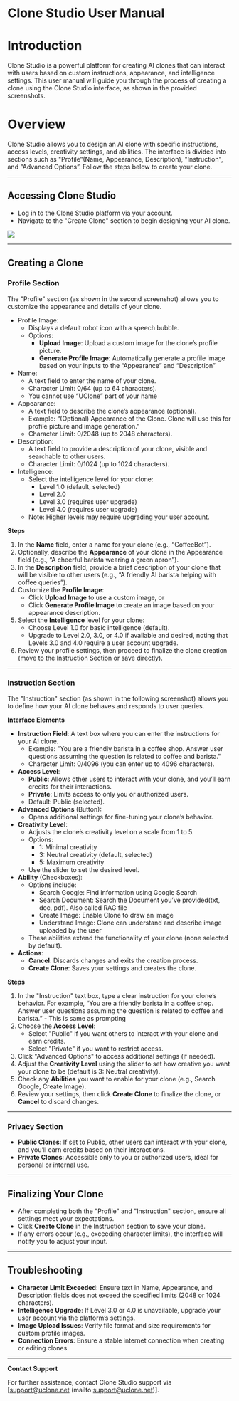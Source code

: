 # Clone Studio User Manual

# Introduction 

Clone Studio is a powerful platform for creating AI clones that can interact with users based on custom instructions, appearance, and intelligence settings. This user manual will guide you through the process of creating a clone using the Clone Studio interface, as shown in the provided screenshots.

# Overview

Clone Studio allows you to design an AI clone with specific instructions, access levels, creativity settings, and abilities. The interface is divided into sections such as "Profile”(Name, Appearance, Description), "Instruction", and "Advanced Options”. Follow the steps below to create your clone.

---

## Accessing Clone Studio 

* Log in to the Clone Studio platform via your account.  
* Navigate to the "Create Clone" section to begin designing your AI clone.

![](https://uclone-ai.github.io/uclone_contents/Screenshot%202025-03-04%20132756.jpg)

---

## Creating a Clone

### Profile Section 

The "Profile" section (as shown in the second screenshot) allows you to customize the appearance and details of your clone.

* Profile Image:  
  * Displays a default robot icon with a speech bubble.  
  * Options:  
    * **Upload Image**: Upload a custom image for the clone’s profile picture.  
    * **Generate Profile Image**: Automatically generate a profile image based on your inputs to the “Appearance” and “Description”  
* Name:  
  * A text field to enter the name of your clone.  
  * Character Limit: 0/64 (up to 64 characters).  
  * You cannot use “UClone” part of your name  
* Appearance:  
  * A text field to describe the clone’s appearance (optional).  
  * Example: “(Optional) Appearance of the Clone. Clone will use this for profile picture and image generation.”  
  * Character Limit: 0/2048 (up to 2048 characters).  
* Description:  
  * A text field to provide a description of your clone, visible and searchable to other users.  
  * Character Limit: 0/1024 (up to 1024 characters).  
* Intelligence:  
  * Select the intelligence level for your clone:  
    * Level 1.0 (default, selected)  
    * Level 2.0  
    * Level 3.0 (requires user upgrade)  
    * Level 4.0 (requires user upgrade)  
  * Note: Higher levels may require upgrading your user account.

**Steps**

1. In the **Name** field, enter a name for your clone (e.g., “CoffeeBot”).  
2. Optionally, describe the **Appearance** of your clone in the Appearance field (e.g., “A cheerful barista wearing a green apron”).  
3. In the **Description** field, provide a brief description of your clone that will be visible to other users (e.g., “A friendly AI barista helping with coffee queries”).  
4. Customize the **Profile Image**:  
   * Click **Upload Image** to use a custom image, or  
   * Click **Generate Profile Image** to create an image based on your appearance description.  
5. Select the **Intelligence** level for your clone:  
   * Choose Level 1.0 for basic intelligence (default).  
   * Upgrade to Level 2.0, 3.0, or 4.0 if available and desired, noting that Levels 3.0 and 4.0 require a user account upgrade.  
6. Review your profile settings, then proceed to finalize the clone creation (move to the Instruction Section or save directly).

---

### Instruction Section 

The "Instruction" section (as shown in the following screenshot) allows you to define how your AI clone behaves and responds to user queries.

**Interface Elements**

* **Instruction Field**: A text box where you can enter the instructions for your AI clone.  
  * Example: "You are a friendly barista in a coffee shop. Answer user questions assuming the question is related to coffee and barista."  
  * Character Limit: 0/4096 (you can enter up to 4096 characters).  
* **Access Level**:  
  * **Public**: Allows other users to interact with your clone, and you’ll earn credits for their interactions.  
  * **Private**: Limits access to only you or authorized users.  
  * Default: Public (selected).  
* **Advanced Options** (Button):  
  * Opens additional settings for fine-tuning your clone’s behavior.  
* **Creativity Level**:  
  * Adjusts the clone’s creativity level on a scale from 1 to 5\.  
  * Options:  
    * 1: Minimal creativity  
    * 3: Neutral creativity (default, selected)  
    * 5: Maximum creativity  
  * Use the slider to set the desired level.  
* **Ability** (Checkboxes):  
  * Options include:  
    * Search Google: Find information using Google Search  
    * Search Document: Search the Document you’ve provided(txt, doc, pdf). Also called RAG file  
    * Create Image: Enable Clone to draw an image   
    * Understand Image: Clone can understand and describe image uploaded by the user  
  * These abilities extend the functionality of your clone (none selected by default).  
* **Actions**:  
  * **Cancel**: Discards changes and exits the creation process.  
  * **Create Clone**: Saves your settings and creates the clone.

**Steps**

1. In the "Instruction" text box, type a clear instruction for your clone’s behavior. For example, “You are a friendly barista in a coffee shop. Answer user questions assuming the question is related to coffee and barista.” \- This is same as prompting  
2. Choose the **Access Level**:  
   * Select "Public" if you want others to interact with your clone and earn credits.  
   * Select "Private" if you want to restrict access.  
3. Click "Advanced Options" to access additional settings (if needed).  
4. Adjust the **Creativity Level** using the slider to set how creative you want your clone to be (default is 3: Neutral creativity).  
5. Check any **Abilities** you want to enable for your clone (e.g., Search Google, Create Image).  
6. Review your settings, then click **Create Clone** to finalize the clone, or **Cancel** to discard changes.

---

### Privacy Section

* **Public Clones**: If set to Public, other users can interact with your clone, and you’ll earn credits based on their interactions.  
* **Private Clones**: Accessible only to you or authorized users, ideal for personal or internal use.  

---

## Finalizing Your Clone

* After completing both the "Profile" and "Instruction" section, ensure all settings meet your expectations.  
* Click **Create Clone** in the Instruction section to save your clone.  
* If any errors occur (e.g., exceeding character limits), the interface will notify you to adjust your input.


---

## Troubleshooting

* **Character Limit Exceeded**: Ensure text in Name, Appearance, and Description fields does not exceed the specified limits (2048 or 1024 characters).  
* **Intelligence Upgrade**: If Level 3.0 or 4.0 is unavailable, upgrade your user account via the platform’s settings.  
* **Image Upload Issues**: Verify file format and size requirements for custom profile images.  
* **Connection Errors**: Ensure a stable internet connection when creating or editing clones.

---

**Contact Support**

For further assistance, contact Clone Studio support via \[support@uclone.net (mailto:support@uclone.net)\].

